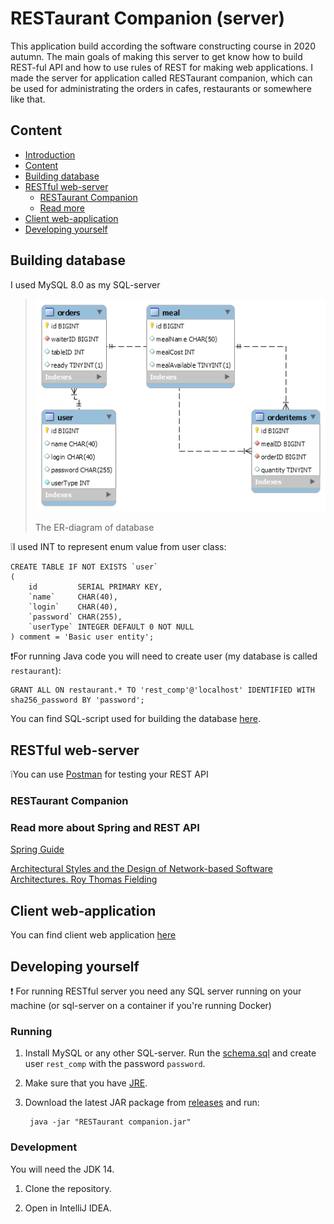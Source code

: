 # RESTaurant Companion (server)

This application build according the software constructing course in 2020 autumn. The main goals of making this server
to get know how to build REST-ful API and how to use rules of REST for making web applications. I made the server for
application called RESTaurant companion, which can be used for administrating the orders in cafes, restaurants or
somewhere like that.

## Content

- [Introduction](#restaurant-companion-server)
- [Content](#content)
- [Building database](#building-database)
- [RESTful web-server](#restful-web-server)
    - [RESTaurant Companion](#restaurant-companion)
    - [Read more](#read-more-about-spring-and-rest-api)
- [Client web-application](#client-web-application)
- [Developing yourself](#developing-yourself)

## Building database

I used MySQL 8.0 as my SQL-server

> <img src="img/er.png" alt="scheme">
>
> The ER-diagram of database

❕I used INT to represent enum value from user class:

```mysql
CREATE TABLE IF NOT EXISTS `user`
(
    id         SERIAL PRIMARY KEY,
    `name`     CHAR(40),
    `login`    CHAR(40),
    `password` CHAR(255),
    `userType` INTEGER DEFAULT 0 NOT NULL
) comment = 'Basic user entity';
```

❗For running Java code you will need to create user (my database is called `restaurant`):

```mysql
GRANT ALL ON restaurant.* TO 'rest_comp'@'localhost' IDENTIFIED WITH sha256_password BY 'password';
```

You can find SQL-script used for building the database [here](src/main/resources/schema.sql).

## RESTful web-server

❕You can use [Postman](https://www.postman.com/) for testing your REST API

### RESTaurant Companion

### Read more about Spring and REST API

[Spring Guide](https://www.marcobehler.com/guides/spring-framework)

[Architectural Styles and the Design of Network-based Software Architectures. Roy Thomas Fielding](https://www.ics.uci.edu/~fielding/pubs/dissertation/rest_arch_style.htm)

## Client web-application

You can find client web application [here](https://github.com/SirojiddinSaidmurodov/RESTaurantCompanion-client)

## Developing yourself

❗ For running RESTful server you need any SQL server running on your machine (or sql-server on a container if you're
running Docker)

### Running

1. Install MySQL or any other SQL-server. Run the [schema.sql](src/main/resources/schema.sql) and create
   user `rest_comp` with the password `password`.

2. Make sure that you have [JRE](https://www.java.com/ru/download/manual.jsp).

3. Download the latest JAR package
   from [releases](https://github.com/SirojiddinSaidmurodov/RESTaurantCompanion-server/releases) and run:
   ```shell
    java -jar "RESTaurant companion.jar"
    ```

### Development

You will need the JDK 14.

1. Clone the repository.
   
2. Open in IntelliJ IDEA.